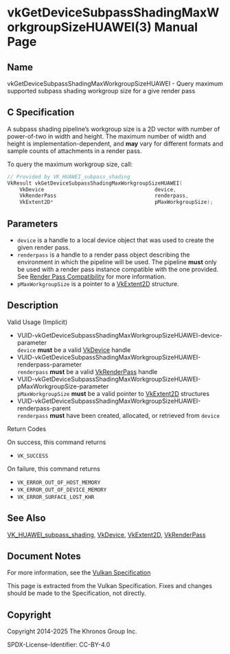 # vkGetDeviceSubpassShadingMaxWorkgroupSizeHUAWEI(3) Manual Page

## Name

vkGetDeviceSubpassShadingMaxWorkgroupSizeHUAWEI - Query maximum supported subpass shading workgroup size for a give render pass



## [](#_c_specification)C Specification

A subpass shading pipeline’s workgroup size is a 2D vector with number of power-of-two in width and height. The maximum number of width and height is implementation-dependent, and **may** vary for different formats and sample counts of attachments in a render pass.

To query the maximum workgroup size, call:

```c++
// Provided by VK_HUAWEI_subpass_shading
VkResult vkGetDeviceSubpassShadingMaxWorkgroupSizeHUAWEI(
    VkDevice                                    device,
    VkRenderPass                                renderpass,
    VkExtent2D*                                 pMaxWorkgroupSize);
```

## [](#_parameters)Parameters

- `device` is a handle to a local device object that was used to create the given render pass.
- `renderpass` is a handle to a render pass object describing the environment in which the pipeline will be used. The pipeline **must** only be used with a render pass instance compatible with the one provided. See [Render Pass Compatibility](https://registry.khronos.org/vulkan/specs/latest/html/vkspec.html#renderpass-compatibility) for more information.
- `pMaxWorkgroupSize` is a pointer to a [VkExtent2D](https://registry.khronos.org/vulkan/specs/latest/man/html/VkExtent2D.html) structure.

## [](#_description)Description

Valid Usage (Implicit)

- [](#VUID-vkGetDeviceSubpassShadingMaxWorkgroupSizeHUAWEI-device-parameter)VUID-vkGetDeviceSubpassShadingMaxWorkgroupSizeHUAWEI-device-parameter  
  `device` **must** be a valid [VkDevice](https://registry.khronos.org/vulkan/specs/latest/man/html/VkDevice.html) handle
- [](#VUID-vkGetDeviceSubpassShadingMaxWorkgroupSizeHUAWEI-renderpass-parameter)VUID-vkGetDeviceSubpassShadingMaxWorkgroupSizeHUAWEI-renderpass-parameter  
  `renderpass` **must** be a valid [VkRenderPass](https://registry.khronos.org/vulkan/specs/latest/man/html/VkRenderPass.html) handle
- [](#VUID-vkGetDeviceSubpassShadingMaxWorkgroupSizeHUAWEI-pMaxWorkgroupSize-parameter)VUID-vkGetDeviceSubpassShadingMaxWorkgroupSizeHUAWEI-pMaxWorkgroupSize-parameter  
  `pMaxWorkgroupSize` **must** be a valid pointer to [VkExtent2D](https://registry.khronos.org/vulkan/specs/latest/man/html/VkExtent2D.html) structures
- [](#VUID-vkGetDeviceSubpassShadingMaxWorkgroupSizeHUAWEI-renderpass-parent)VUID-vkGetDeviceSubpassShadingMaxWorkgroupSizeHUAWEI-renderpass-parent  
  `renderpass` **must** have been created, allocated, or retrieved from `device`

Return Codes

On success, this command returns

- `VK_SUCCESS`

On failure, this command returns

- `VK_ERROR_OUT_OF_HOST_MEMORY`
- `VK_ERROR_OUT_OF_DEVICE_MEMORY`
- `VK_ERROR_SURFACE_LOST_KHR`

## [](#_see_also)See Also

[VK\_HUAWEI\_subpass\_shading](https://registry.khronos.org/vulkan/specs/latest/man/html/VK_HUAWEI_subpass_shading.html), [VkDevice](https://registry.khronos.org/vulkan/specs/latest/man/html/VkDevice.html), [VkExtent2D](https://registry.khronos.org/vulkan/specs/latest/man/html/VkExtent2D.html), [VkRenderPass](https://registry.khronos.org/vulkan/specs/latest/man/html/VkRenderPass.html)

## [](#_document_notes)Document Notes

For more information, see the [Vulkan Specification](https://registry.khronos.org/vulkan/specs/latest/html/vkspec.html#vkGetDeviceSubpassShadingMaxWorkgroupSizeHUAWEI)

This page is extracted from the Vulkan Specification. Fixes and changes should be made to the Specification, not directly.

## [](#_copyright)Copyright

Copyright 2014-2025 The Khronos Group Inc.

SPDX-License-Identifier: CC-BY-4.0